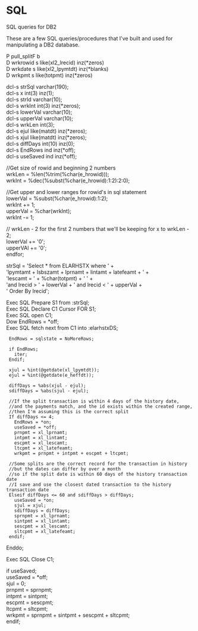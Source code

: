 # SQL
SQL queries for DB2


These are a few SQL queries/procedures that I've built and used for manipulating a DB2 database.

 P pull_splitF     b                                                            
 D wrkrowid        s                   like(xl2_lrecid) inz(*zeros)             
 D wrkdate         s                   like(xl2_lpymtdt) inz(*blanks)           
 D wrkpmt          s                   like(totpmt) inz(*zeros)                 
                                                                                
                                                                                
   dcl-s strSql   varchar(190);                                                 
   dcl-s x        int(3) inz(1);                                                
   dcl-s strId    varchar(10);                                                  
   dcl-s wrkInt   int(3) inz(*zeros);                                           
   dcl-s lowerVal varchar(10);                                                  
   dcl-s upperVal varchar(10);                                                  
   dcl-s wrkLen   int(3);                                                       
   dcl-s ejul     like(matdt) inz(*zeros);                                      
   dcl-s xjul     like(matdt) inz(*zeros);                                      
   dcl-s diffDays int(10) inz(0);                                               
   dcl-s EndRows  ind inz(*off);                                                
   dcl-s useSaved ind inz(*off);                                                
   
   //Get size of rowid and beginning 2 numbers                                        
   wrkLen = %len(%trim(%char(e_hrowid)));                                             
   wrkInt = %dec(%subst(%char(e_hrowid):1:2):2:0);                                    
                                                                                      
   //Get upper and lower ranges for rowid's in sql statement                          
   lowerVal = %subst(%char(e_hrowid):1:2);                                            
   wrkInt += 1;                                                                       
   upperVal = %char(wrkInt);                                                          
   wrkInt -= 1;
   
   // wrkLen - 2 for the first 2 numbers that we'll be keeping
   for x to wrkLen - 2;                                                               
     lowerVal += '0';                                                                 
     upperVAl += '0';                                                                 
   endfor;   
   
   strSql = 'Select * from ELARHSTX where ' +                                          
            'lpymtamt + lsbszamt + lprnamt + lintamt + latefeamt + ' +                 
            'lescamt = ' + %char(totpmt) +  ' ' +                                      
            'and lrecid > ' + lowerVal + ' and lrecid < ' +  upperVal +                
            ' Order By lrecid';                                                        
                                                                                       
   Exec SQL Prepare S1 from :strSql;                                                   
   Exec SQL Declare C1 Cursor FOR S1;                                                  
   Exec SQL open C1;                                                                   
   Dow EndRows = *off;                                                                 
     Exec SQL fetch next from C1 into :elarhstxDS;                                     
                                                                                       
     EndRows = sqlstate = NoMoreRows;                                                  
                                                                                       
     if EndRows;                                                                       
       iter;                                                                           
     Endif;                                                                            
                                                                                       
     xjul = %int(@getdate(xl_lpymtdt));
     ejul = %int(@getdate(e_heffdt));                                                 
                                                                                      
     diffDays = %abs(xjul - ejul);                                                    
     sdiffDays = %abs(sjul - ejul);                                                   
                                                                                      
     //If the split transaction is within 4 days of the history date,                 
     //and the payments match, and the id exists within the created range,            
     //then I'm assuming this is the correct split                                    
     If diffDays <= 4;                                                                
       EndRows = *on;                                                                 
       useSaved = *off;                                                               
       prnpmt = xl_lprnamt;                                                           
       intpmt = xl_lintamt;                                                           
       escpmt = xl_lescamt;                                                           
       ltcpmt = xl_latefeamt;                                                         
       wrkpmt = prnpmt + intpmt + escpmt + ltcpmt;                                    
                                                                                      
     //Some splits are the correct record for the transaction in history                   
     //but the dates can differ by over a month                                        
     //so if the split date is within 60 days of the history transaction date         
     //I save and use the closest dated transaction to the history transaction date    
     Elseif diffDays <= 60 and sdiffDays > diffDays;                                  
       useSaved = *on;                                                                 
       sjul = xjul;                                                                    
       sdiffDays = diffDays;                                                           
       sprnpmt = xl_lprnamt;                                                           
       sintpmt = xl_lintamt;                                                           
       sescpmt = xl_lescamt;                                                           
       sltcpmt = xl_latefeamt;                                                         
     endif;                                                                            
                                                                                       
   Enddo;                                                                              
                                                                                       
   Exec SQL Close C1; 
   
   if useSaved;                                                     
     useSaved = *off;                                               
     sjul = 0;                                                      
     prnpmt = sprnpmt;                                              
     intpmt = sintpmt;                                              
     escpmt = sescpmt;                                              
     ltcpmt = sltcpmt;                                              
     wrkpmt = sprnpmt + sintpmt + sescpmt + sltcpmt;                
   endif;                                                           
   
